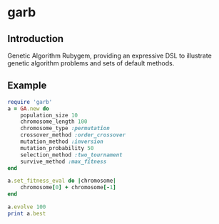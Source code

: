 # garb
## Introduction
Genetic Algorithm Rubygem, providing an expressive DSL to illustrate genetic algorithm problems and sets of default methods.

## Example

```ruby
require 'garb'
a = GA.new do 
	population_size 10
    chromosome_length 100
	chromosome_type :permutation
	crossover_method :order_crossover
	mutation_method :inversion
    mutation_probability 50
	selection_method :two_tournament
	survive_method :max_fitness
end

a.set_fitness_eval do |chromosome|
    chromosome[0] + chromosome[-1]
end

a.evolve 100
print a.best
```
